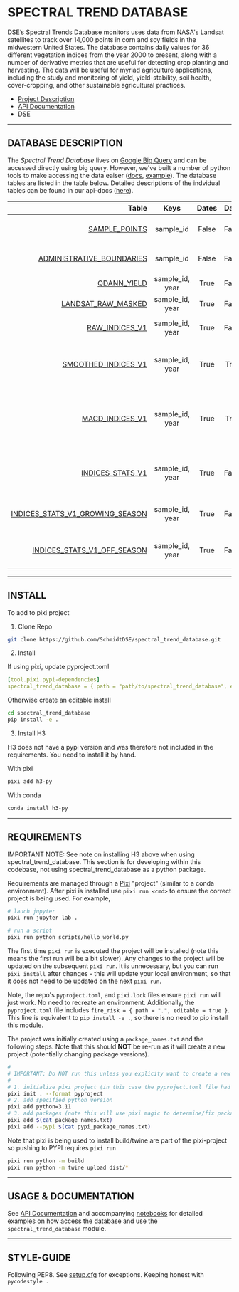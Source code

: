 #  SPECTRAL TREND DATABASE

DSE’s Spectral Trends Database monitors uses data from NASA's Landsat satellites to track over 14,000 points in corn and soy fields in the midwestern United States. The database contains daily values for 36 different vegetation indices from the year 2000 to present, along with a number of derivative metrics that are useful for detecting crop planting and harvesting. The data will be useful for myriad agriculture applications, including the study and monitoring of yield, yield-stability, soil
health, cover-cropping, and other sustainable agricultural practices.


- [Project Description](https://schmidtdse.github.io/spectral_trend_database)
- [API Documentation](https://schmidtdse.github.io/spectral_trend_database/docs)
- [DSE](https://dse.berkeley.edu)

---

## DATABASE DESCRIPTION

The _Spectral Trend Database_ lives on [Google Big Query](https://cloud.google.com/bigquery/docs) and can be accessed directly using big query.  However, we've built a number of python tools to make accessing the data eaiser ([docs](XXX), [example](XXX)). The database tables are listed in the table below.  Detailed descriptions of the indvidual tables can be found in our api-docs ([here](https://schmidtdse.github.io/spectral_trend_database/docs/pages/database.html)).


| Table | Keys | Dates | Daily | Description |
| ---: | :----: | :----: | :----: | :---- |
|  [SAMPLE_POINTS](https://schmidtdse.github.io/spectral_trend_database/docs/pages/database.html#sample_points) | sample_id | False | False | location information such as lat, lon and geohashes |
|  [ADMINISTRATIVE_BOUNDARIES](https://schmidtdse.github.io/spectral_trend_database/docs/pages/database.html#admin_boundaries) | sample_id | False | False | administrative information such as state and county |
|  [QDANN_YIELD](https://schmidtdse.github.io/spectral_trend_database/docs/pages/database.html#qdann_yield) | sample_id, year | True | False | yield estimations for year |
|  [LANDSAT_RAW_MASKED](https://schmidtdse.github.io/spectral_trend_database/docs/pages/database.html#masked_landsat) | sample_id, year | True | False | masked landsat band values for year |
|  [RAW_INDICES_V1](https://schmidtdse.github.io/spectral_trend_database/docs/pages/database.html#raw_indices) | sample_id, year | True | False | spectral indices built from `LANDSAT_RAW_MASKED`|
|  [SMOOTHED_INDICES_V1](https://schmidtdse.github.io/spectral_trend_database/docs/pages/database.html#indices) | sample_id, year | True | True | interpolated and smoothed daily values for indices contained in `RAW_INDICES_V1` |
|  [MACD_INDICES_V1](https://schmidtdse.github.io/spectral_trend_database/docs/pages/database.html#macd) | sample_id, year | True | True |  additional indices dervived from `SMOOTHED_INDICES_V1` whose values are useful for detecting cover-croping and green-up dates |
|  [INDICES_STATS_V1](https://schmidtdse.github.io/spectral_trend_database/docs/pages/database.html#indices_stats) | sample_id, year | True | False | statistical (min, max, mean, median, skew, kurtosis) aggregation of `SMOOTHED_INDICES_V1` |
|  [INDICES_STATS_V1_GROWING_SEASON](https://schmidtdse.github.io/spectral_trend_database/docs/pages/database.html#indices_stats) | sample_id, year | True | False | same as `INDICES_STATS_V1` but restricted to the "growing season" |
|  [INDICES_STATS_V1_OFF_SEASON](https://schmidtdse.github.io/spectral_trend_database/docs/pages/database.html#indices_stats) | sample_id, year | True | False | same as `INDICES_STATS_V1` but restricted to the "off season"|


---

## INSTALL

To add to pixi project

1. Clone Repo

```bash
git clone https://github.com/SchmidtDSE/spectral_trend_database.git
```

2. Install

If using pixi, update pyproject.toml

```yaml
[tool.pixi.pypi-dependencies]
spectral_trend_database = { path = "path/to/spectral_trend_database", editable = false }
```

Otherwise create an editable install

```bash
cd spectral_trend_database
pip install -e .
```

3. Install H3

H3 does not have a pypi version and was therefore not included in the requirements. You need to install it by hand.

With pixi

```bash
pixi add h3-py
```

With conda

```bash
conda install h3-py
```

---

## REQUIREMENTS

IMPORTANT NOTE: See note on installing H3 above when using spectral_trend_database. This section is for developing within this codebase, not using spectral_trend_database as a python package.


Requirements are managed through a [Pixi](https://pixi.sh/latest) "project" (similar to a conda environment). After pixi is installed use `pixi run <cmd>` to ensure the correct project is being used. For example,

```bash
# lauch jupyter
pixi run jupyter lab .

# run a script
pixi run python scripts/hello_world.py
```

The first time `pixi run` is executed the project will be installed (note this means the first run will be a bit slower). Any changes to the project will be updated on the subsequent `pixi run`.  It is unnecessary, but you can run `pixi install` after changes - this will update your local environment, so that it does not need to be updated on the next `pixi run`.

Note, the repo's `pyproject.toml`, and `pixi.lock` files ensure `pixi run` will just work. No need to recreate an environment. Additionally, the `pyproject.toml` file includes `fire_risk = { path = ".", editable = true }`. This line is equivalent to `pip install -e .`, so there is no need to pip install this module.

The project was initially created using a `package_names.txt` and the following steps. Note that this should **NOT** be re-run as it will create a new project (potentially changing package versions).

```bash
#
# IMPORTANT: Do NOT run this unless you explicity want to create a new pixi project
#
# 1. initialize pixi project (in this case the pyproject.toml file had already existed)
pixi init . --format pyproject
# 2. add specified python version
pixi add python=3.11
# 3. add packages (note this will use pixi magic to determine/fix package version ranges)
pixi add $(cat package_names.txt)
pixi add --pypi $(cat pypi_package_names.txt)
```

Note that pixi is being used to install build/twine are part of the pixi-project so pushing to PYPI requires `pixi run`

```bash
pixi run python -m build
pixi run python -m twine upload dist/*
```


---

## USAGE & DOCUMENTATION

See [API Documentation](https://schmidtdse.github.io/spectral_trend_database/docs)
and accompanying [notebooks](https://github.com/SchmidtDSE/spectral_trend_database/tree/feat/apidocs/nb/public)
for detailed examples on how access the database and use the `spectral_trend_database` module.

--- 

## STYLE-GUIDE

Following PEP8. See [setup.cfg](./setup.cfg) for exceptions. Keeping honest with `pycodestyle .`


